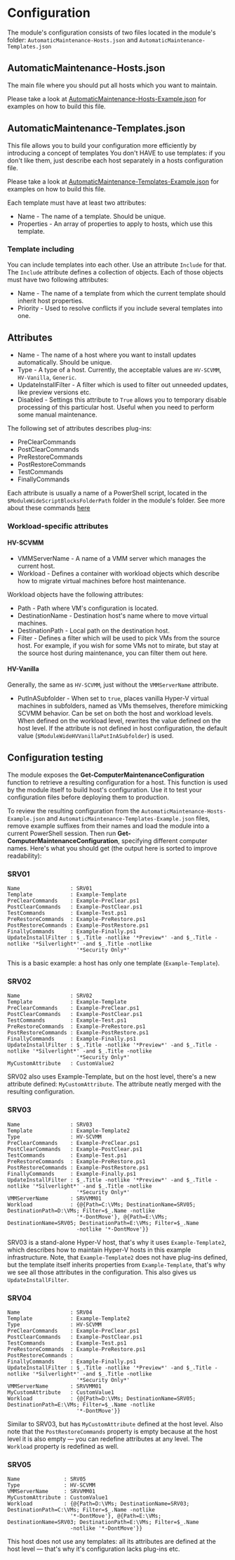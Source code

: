 # Configuration
The module's configuration consists of two files located in the module's folder: `AutomaticMaintenance-Hosts.json` and `AutomaticMaintenance-Templates.json`

## AutomaticMaintenance-Hosts.json
The main file where you should put all hosts which you want to maintain.

Please take a look at [AutomaticMaintenance-Hosts-Example.json](../AutomaticMaintenance-Hosts-Example.json) for examples on how to build this file.

## AutomaticMaintenance-Templates.json
This file allows you to build your configuration more efficiently by introducing a concept of templates
You don't HAVE to use templates: if you don't like them, just describe each host separately in a hosts configuration file.

Please take a look at [AutomaticMaintenance-Templates-Example.json](../AutomaticMaintenance-Templates-Example.json) for examples on how to build this file.

Each template must have at least two attributes:
* Name - The name of a template. Should be unique.
* Properties - An array of properties to apply to hosts, which use this template.

### Template including
You can include templates into each other. Use an attribute `Include` for that.
The `Include` attribute defines a collection of objects. Each of those objects must have two following attributes:
* Name - The name of a template from which the current template should inherit host properties.
* Priority - Used to resolve conflicts if you include several templates into one.

## Attributes
* Name - The name of a host where you want to install updates automatically. Should be unique.
* Type - A type of a host. Currently, the acceptable values are `HV-SCVMM`, `HV-Vanilla`, `Generic`.
* UpdateInstallFilter - A filter which is used to filter out unneeded updates, like preview versions etc.
* Disabled - Settings this attribute to `True` allows you to temporary disable processing of this particular host. Useful when you need to perform some manual maintenance.

The following set of attributes describes plug-ins:
* PreClearCommands
* PostClearCommands
* PreRestoreCommands
* PostRestoreCommands
* TestCommands
* FinallyCommands

Each attribute is usually a name of a PowerShell script, located in the `$ModuleWideScriptBlocksFolderPath` folder in the module's folder. See more about these commands [here](Plug-ins.md)

### Workload-specific attributes
#### HV-SCVMM
* VMMServerName - A name of a VMM server which manages the current host.
* Workload - Defines a container with workload objects which describe how to migrate virtual machines before host maintenance.

Workload objects have the following attributes:
* Path - Path where VM's configuration is located.
* DestinationName - Destination host's name where to move virtual machines.
* DestinationPath - Local path on the destination host.
* Filter - Defines a filter which will be used to pick VMs from the source host. For example, if you wish for some VMs not to mirate, but stay at the source host during maintenance, you can filter them out here.

#### HV-Vanilla
Generally, the same as `HV-SCVMM`, just without the `VMMServerName` attribute.
* PutInASubfolder - When set to `true`, places vanilla Hyper-V virtual machines in subfolders, named as VMs themselves, therefore mimicking SCVMM behavior. Can be set on both the host and workload levels. When defined on the workload level, rewrites the value defined on the host level. If the attribute is not defined in host configuration, the default value (`$ModuleWideHVVanillaPutInASubfolder`) is used.

## Configuration testing
The module exposes the **Get-ComputerMaintenanceConfiguration** function to retrieve a resulting configuration for a host. This function is used by the module itself to build host's configuration. Use it to test your configuration files before deploying them to production.

To review the resulting configuration from the `AutomaticMaintenance-Hosts-Example.json` and `AutomaticMaintenance-Templates-Example.json` files, remove example suffixes from their names and load the module into a current PowerShell session. Then run **Get-ComputerMaintenanceConfiguration**, specifying different computer names. Here's what you should get (the output here is sorted to improve readability):

### SRV01
```
Name                : SRV01
Template            : Example-Template
PreClearCommands    : Example-PreClear.ps1
PostClearCommands   : Example-PostClear.ps1
TestCommands        : Example-Test.ps1
PreRestoreCommands  : Example-PreRestore.ps1
PostRestoreCommands : Example-PostRestore.ps1
FinallyCommands     : Example-Finally.ps1
UpdateInstallFilter : $_.Title -notlike '*Preview*' -and $_.Title -notlike '*Silverlight*' -and $_.Title -notlike
                      '*Security Only*'
```

This is a basic example: a host has only one template (`Example-Template`).

### SRV02
```
Name                : SRV02
Template            : Example-Template
PreClearCommands    : Example-PreClear.ps1
PostClearCommands   : Example-PostClear.ps1
TestCommands        : Example-Test.ps1
PreRestoreCommands  : Example-PreRestore.ps1
PostRestoreCommands : Example-PostRestore.ps1
FinallyCommands     : Example-Finally.ps1
UpdateInstallFilter : $_.Title -notlike '*Preview*' -and $_.Title -notlike '*Silverlight*' -and $_.Title -notlike
                      '*Security Only*'
MyCustomAttribute   : CustomValue2
```

SRV02 also uses Example-Template, but on the host level, there's a new attribute defined: `MyCustomAttribute`. The attribute neatly merged with the resulting configuration.

### SRV03
```
Name                : SRV03
Template            : Example-Template2
Type                : HV-SCVMM
PreClearCommands    : Example-PreClear.ps1
PostClearCommands   : Example-PostClear.ps1
TestCommands        : Example-Test.ps1
PreRestoreCommands  : Example-PreRestore.ps1
PostRestoreCommands : Example-PostRestore.ps1
FinallyCommands     : Example-Finally.ps1
UpdateInstallFilter : $_.Title -notlike '*Preview*' -and $_.Title -notlike '*Silverlight*' -and $_.Title -notlike
                      '*Security Only*'
VMMServerName       : SRVVMM01
Workload            : {@{Path=C:\VMs; DestinationName=SRV05; DestinationPath=D:\VMs; Filter=$_.Name -notlike
                      '*-DontMove'}, @{Path=E:\VMs; DestinationName=SRV05; DestinationPath=E:\VMs; Filter=$_.Name
                      -notlike '*-DontMove'}}
```

SRV03 is a stand-alone Hyper-V host, that's why it uses `Example-Template2`, which describes how to maintain Hyper-V hosts in this example infrastructure.
Note, that `Example-Template2` does not have plug-ins defined, but the template itself inherits properties from `Example-Template`, that's why we see all those attributes in the configuration. This also gives us `UpdateInstallFilter`.

### SRV04
```
Name                : SRV04
Template            : Example-Template2
Type                : HV-SCVMM
PreClearCommands    : Example-PreClear.ps1
PostClearCommands   : Example-PostClear.ps1
TestCommands        : Example-Test.ps1
PreRestoreCommands  : Example-PreRestore.ps1
PostRestoreCommands :
FinallyCommands     : Example-Finally.ps1
UpdateInstallFilter : $_.Title -notlike '*Preview*' -and $_.Title -notlike '*Silverlight*' -and $_.Title -notlike
                      '*Security Only*'
VMMServerName       : SRVVMM01
MyCustomAttribute   : CustomValue1
Workload            : {@{Path=D:\VMs; DestinationName=SRV05; DestinationPath=E:\VMs; Filter=$_.Name -notlike
                      '*-DontMove'}}
```

Similar to SRV03, but has `MyCustomAttribute` defined at the host level. Also note that the `PostRestoreCommands` property is empty because at the host level it is also empty — you can redefine attributes at any level. The `Workload` property is redefined as well.

### SRV05
```
Name              : SRV05
Type              : HV-SCVMM
VMMServerName     : SRVVMM01
MyCustomAttribute : CustomValue1
Workload          : {@{Path=D:\VMs; DestinationName=SRV03; DestinationPath=C:\VMs; Filter=$_.Name -notlike
                    '*-DontMove'}, @{Path=E:\VMs; DestinationName=SRV03; DestinationPath=E:\VMs; Filter=$_.Name
                    -notlike '*-DontMove'}}
```

This host does not use any templates: all its attributes are defined at the host level — that's why it's configuration lacks plug-ins etc.